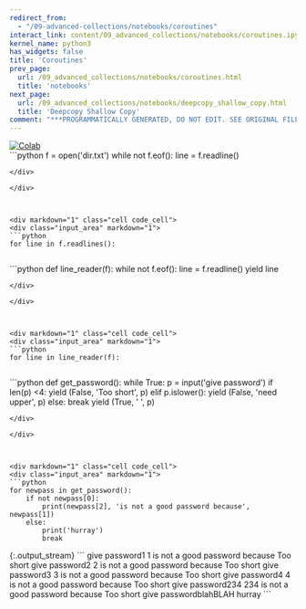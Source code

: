 ```yaml
---
redirect_from:
  - "/09-advanced-collections/notebooks/coroutines"
interact_link: content/09_advanced_collections/notebooks/coroutines.ipynb
kernel_name: python3
has_widgets: false
title: 'Coroutines'
prev_page:
  url: /09_advanced_collections/notebooks/coroutines.html
  title: 'notebooks'
next_page:
  url: /09_advanced_collections/notebooks/deepcopy_shallow_copy.html
  title: 'Deepcopy Shallow Copy'
comment: "***PROGRAMMATICALLY GENERATED, DO NOT EDIT. SEE ORIGINAL FILES IN /content***"
---
```

<a href="https://colab.research.google.com/github/aviadr1/learn-python/blob/master/content/09_advanced_collections/notebooks/coroutines.ipynb" target="_blank">
<img src="https://colab.research.google.com/assets/colab-badge.svg" 
     title="Open this file in Google Colab" alt="Colab"/>
</a>




<div markdown="1" class="cell code_cell">
<div class="input_area" markdown="1">
```python
f = open('dir.txt')
while not f.eof():
    line = f.readline()
    

```
</div>

</div>



<div markdown="1" class="cell code_cell">
<div class="input_area" markdown="1">
```python
for line in f.readlines():
    

```
</div>

</div>



<div markdown="1" class="cell code_cell">
<div class="input_area" markdown="1">
```python
def line_reader(f):
    while not f.eof():
        line = f.readline()
        yield line


```
</div>

</div>



<div markdown="1" class="cell code_cell">
<div class="input_area" markdown="1">
```python
for line in line_reader(f):
    

```
</div>

</div>



<div markdown="1" class="cell code_cell">
<div class="input_area" markdown="1">
```python
def get_password():
    while True:
        p = input('give password')
        if len(p) <4:
            yield (False, 'Too short', p)
        elif p.islower():
            yield (False, 'need upper', p)
        else:
            break
    yield (True, ' ', p)
    
            

```
</div>

</div>



<div markdown="1" class="cell code_cell">
<div class="input_area" markdown="1">
```python
for newpass in get_password():
    if not newpass[0]:
        print(newpass[2], 'is not a good password because', newpass[1])
    else:
        print('hurray')
        break

```
</div>

<div class="output_wrapper" markdown="1">
<div class="output_subarea" markdown="1">
{:.output_stream}
```
give password1
1 is not a good password because Too short
give password2
2 is not a good password because Too short
give password3
3 is not a good password because Too short
give password4
4 is not a good password because Too short
give password234
234 is not a good password because Too short
give passwordblahBLAH
hurray
```
</div>
</div>
</div>


